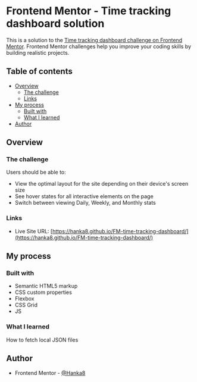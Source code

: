 # Frontend Mentor - Time tracking dashboard solution

This is a solution to the [Time tracking dashboard challenge on Frontend Mentor](https://www.frontendmentor.io/challenges/time-tracking-dashboard-UIQ7167Jw). Frontend Mentor challenges help you improve your coding skills by building realistic projects. 

## Table of contents

- [Overview](#overview)
  - [The challenge](#the-challenge)
  - [Links](#links)
- [My process](#my-process)
  - [Built with](#built-with)
  - [What I learned](#what-i-learned)
- [Author](#author)


## Overview

### The challenge

Users should be able to:

- View the optimal layout for the site depending on their device's screen size
- See hover states for all interactive elements on the page
- Switch between viewing Daily, Weekly, and Monthly stats

### Links

- Live Site URL: [https://hanka8.github.io/FM-time-tracking-dashboard/](https://hanka8.github.io/FM-time-tracking-dashboard/)

## My process

### Built with

- Semantic HTML5 markup
- CSS custom properties
- Flexbox
- CSS Grid
- JS


### What I learned

How to fetch local JSON files


## Author

- Frontend Mentor - [@Hanka8](https://www.frontendmentor.io/profile/Hanka8)
